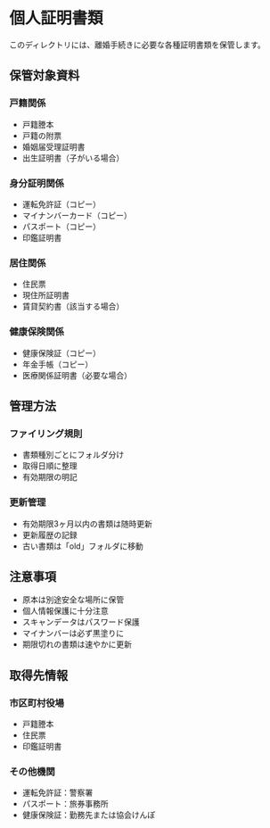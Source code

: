 # 個人証明書類

このディレクトリには、離婚手続きに必要な各種証明書類を保管します。

## 保管対象資料
### 戸籍関係
- 戸籍謄本
- 戸籍の附票
- 婚姻届受理証明書
- 出生証明書（子がいる場合）

### 身分証明関係
- 運転免許証（コピー）
- マイナンバーカード（コピー）
- パスポート（コピー）
- 印鑑証明書

### 居住関係
- 住民票
- 現住所証明書
- 賃貸契約書（該当する場合）

### 健康保険関係
- 健康保険証（コピー）
- 年金手帳（コピー）
- 医療関係証明書（必要な場合）

## 管理方法
### ファイリング規則
- 書類種別ごとにフォルダ分け
- 取得日順に整理
- 有効期限の明記

### 更新管理
- 有効期限3ヶ月以内の書類は随時更新
- 更新履歴の記録
- 古い書類は「old」フォルダに移動

## 注意事項
- 原本は別途安全な場所に保管
- 個人情報保護に十分注意
- スキャンデータはパスワード保護
- マイナンバーは必ず黒塗りに
- 期限切れの書類は速やかに更新

## 取得先情報
### 市区町村役場
- 戸籍謄本
- 住民票
- 印鑑証明書

### その他機関
- 運転免許証：警察署
- パスポート：旅券事務所
- 健康保険証：勤務先または協会けんぽ